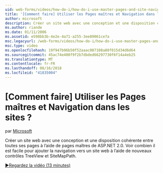```yaml
---
uid: web-forms/videos/how-do-i/how-do-i-use-master-pages-and-site-navigation
title: '[Comment faire] Utiliser les Pages maîtres et Navigation dans les sites ? | Microsoft Docs'
author: microsoft
description: Créer un site web avec une conception et une disposition cohérente entre toutes ses pages à l’aide de pages maîtres de ASP.NET 2.0. Voir combien il est facile pour ajouter la navigation vers un site web...
ms.author: riande
ms.date: 01/11/2006
ms.assetid: e598bb3b-4e2e-4a71-a255-3ee89061ce7a
msc.legacyurl: /web-forms/videos/how-do-i/how-do-i-use-master-pages-and-site-navigation
msc.type: video
ms.openlocfilehash: 19f947b96b50f52aaac007108a80f015d34d6d64
ms.sourcegitcommit: 45ac74e400f9f2b7dbded66297730f6f14a4eb25
ms.translationtype: MT
ms.contentlocale: fr-FR
ms.lasthandoff: 08/16/2018
ms.locfileid: "41835004"
---
```

<a name="how-do-i-use-master-pages-and-site-navigation"></a>[Comment faire] Utiliser les Pages maîtres et Navigation dans les sites ?
====================
par [Microsoft](https://github.com/microsoft)

Créer un site web avec une conception et une disposition cohérente entre toutes ses pages à l’aide de pages maîtres de ASP.NET 2.0. Voir combien il est facile pour ajouter la navigation vers un site web à l’aide de nouveaux contrôles TreeView et SiteMapPath.

[&#9654;Regardez la vidéo (13 minutes)](https://channel9.msdn.com/Blogs/ASP-NET-Site-Videos/how-do-i-use-master-pages-and-site-navigation)

